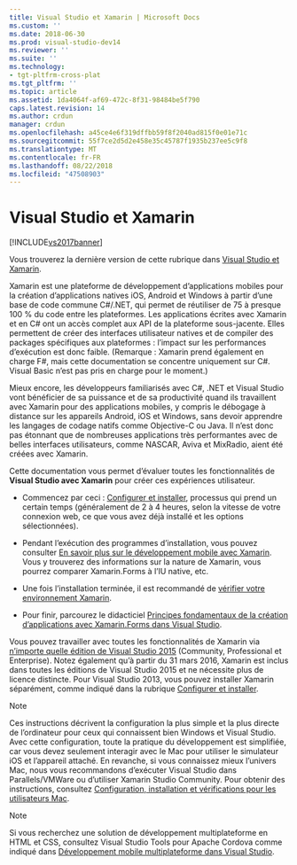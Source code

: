 ```yaml
---
title: Visual Studio et Xamarin | Microsoft Docs
ms.custom: ''
ms.date: 2018-06-30
ms.prod: visual-studio-dev14
ms.reviewer: ''
ms.suite: ''
ms.technology:
- tgt-pltfrm-cross-plat
ms.tgt_pltfrm: ''
ms.topic: article
ms.assetid: 1da4064f-af69-472c-8f31-98484be5f790
caps.latest.revision: 14
ms.author: crdun
manager: crdun
ms.openlocfilehash: a45ce4e6f319dffbb59f8f2040ad815f0e01e71c
ms.sourcegitcommit: 55f7ce2d5d2e458e35c45787f1935b237ee5c9f8
ms.translationtype: MT
ms.contentlocale: fr-FR
ms.lasthandoff: 08/22/2018
ms.locfileid: "47508903"
---
```

# <a name="visual-studio-and-xamarin"></a>Visual Studio et Xamarin
[!INCLUDE[vs2017banner](../includes/vs2017banner.md)]

Vous trouverez la dernière version de cette rubrique dans [Visual Studio et Xamarin](https://docs.microsoft.com/visualstudio/cross-platform/visual-studio-and-xamarin).  
  
  
Xamarin est une plateforme de développement d’applications mobiles pour la création d’applications natives iOS, Android et Windows à partir d’une base de code commune C#/.NET, qui permet de réutiliser de 75 à presque 100 % du code entre les plateformes. Les applications écrites avec Xamarin et en C# ont un accès complet aux API de la plateforme sous-jacente. Elles permettent de créer des interfaces utilisateur natives et de compiler des packages spécifiques aux plateformes : l’impact sur les performances d’exécution est donc faible. (Remarque : Xamarin prend également en charge F#, mais cette documentation se concentre uniquement sur C#. Visual Basic n’est pas pris en charge pour le moment.)  
  
 Mieux encore, les développeurs familiarisés avec C#, .NET et Visual Studio vont bénéficier de sa puissance et de sa productivité quand ils travaillent avec Xamarin pour des applications mobiles, y compris le débogage à distance sur les appareils Android, iOS et Windows, sans devoir apprendre les langages de codage natifs comme Objective-C ou Java. Il n’est donc pas étonnant que de nombreuses applications très performantes avec de belles interfaces utilisateurs, comme NASCAR, Aviva et MixRadio, aient été créées avec Xamarin.  
  
 Cette documentation vous permet d’évaluer toutes les fonctionnalités de **Visual Studio avec Xamarin** pour créer ces expériences utilisateur.  
  
-   Commencez par ceci : [Configurer et installer](../cross-platform/setup-and-install.md), processus qui prend un certain temps (généralement de 2 à 4 heures, selon la vitesse de votre connexion web, ce que vous avez déjà installé et les options sélectionnées).  
  
-   Pendant l’exécution des programmes d’installation, vous pouvez consulter [En savoir plus sur le développement mobile avec Xamarin](../cross-platform/learn-about-mobile-development-with-xamarin.md). Vous y trouverez des informations sur la nature de Xamarin, vous pourrez comparer Xamarin.Forms à l’IU native, etc.  
  
-   Une fois l’installation terminée, il est recommandé de [vérifier votre environnement Xamarin](../cross-platform/verify-your-xamarin-environment.md).  
  
-   Pour finir, parcourez le didacticiel [Principes fondamentaux de la création d’applications avec Xamarin.Forms dans Visual Studio](../cross-platform/learn-app-building-basics-with-xamarin-forms-in-visual-studio.md).  
  
 Vous pouvez travailler avec toutes les fonctionnalités de Xamarin via [n’importe quelle édition de Visual Studio 2015](https://www.visualstudio.com/vs-2015-product-editions) (Community, Professional et Enterprise). Notez également qu’à partir du 31 mars 2016, Xamarin est inclus dans toutes les éditions de Visual Studio 2015 et ne nécessite plus de licence distincte. Pour Visual Studio 2013, vous pouvez installer Xamarin séparément, comme indiqué dans la rubrique [Configurer et installer](../cross-platform/setup-and-install.md).  
  
> [!NOTE]
>  Ces instructions décrivent la configuration la plus simple et la plus directe de l’ordinateur pour ceux qui connaissent bien Windows et Visual Studio. Avec cette configuration, toute la pratique du développement est simplifiée, car vous devez seulement interagir avec le Mac pour utiliser le simulateur iOS et l’appareil attaché. En revanche, si vous connaissez mieux l’univers Mac, nous vous recommandons d’exécuter Visual Studio dans Parallels/VMWare ou d’utiliser Xamarin Studio Community. Pour obtenir des instructions, consultez [Configuration, installation et vérifications pour les utilisateurs Mac](../cross-platform/setup-install-and-verifications-for-mac-users.md).  
  
> [!NOTE]
>  Si vous recherchez une solution de développement multiplateforme en HTML et CSS, consultez Visual Studio Tools pour Apache Cordova comme indiqué dans [Développement mobile multiplateforme dans Visual Studio](../cross-platform/cross-platform-mobile-development-in-visual-studio.md#HTML).

